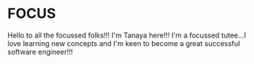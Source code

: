 # FOCUS
Hello to all the focussed folks!!!
I'm Tanaya here!!!
I'm a focussed tutee...I love learning new concepts and I'm keen to become a great successful software engineer!!!
